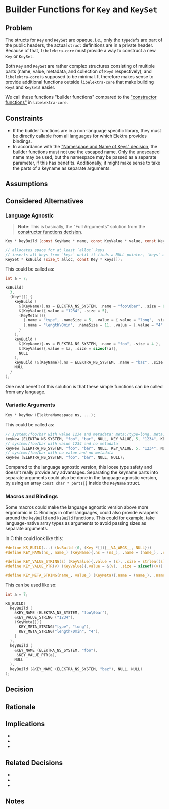 # Builder Functions for `Key` and `KeySet`

## Problem

The structs for `Key` and `KeySet` are opaque, i.e., only the `typedef`s are part of the public headers, the actual `struct` definitions are in a private header.
Because of that, `libelektra-core` must provide a way to construct a new `Key` or `KeySet`.

Both `Key` and `KeySet` are rather complex structures consisting of multiple parts (name, value, metadata, and collection of `Key`s respectively), and `libelektra-core` is supposed to be minimal.
It therefore makes sense to provide additional functions outside `libelektra-core` that make building `Key`s and `KeySet`s easier.

We call these functions "builder functions" compared to the ["constructor functions"](../0_drafts/constructor_functions.md) in `libelektra-core`.

## Constraints

- If the builder functions are in a non-language specific library, they must be directly callable from all languages for which Elektra provides bindings.
- In accordance with the ["Namespace and Name of Keys" decision](../3_decided/keyname.md), the builder functions must not use the escaped name.
  Only the unescaped name may be used, but the namespace may be passed as a separate parameter, if this has benefits.
  Additionally, it might make sense to take the parts of a keyname as separate arguments.

## Assumptions

## Considered Alternatives

### Language Agnostic

> **Note**: This is basically, the "Full Arguments" solution from the [constructor functions decision](../0_drafts/constructor_functions.md).

```c
Key * keyBuild (const KeyName * name, const KeyValue * value, const KeyMeta metadata[]);

// allocates space for at least `alloc` keys
// inserts all keys from `keys` until it finds a NULL pointer, `keys` must contain at least one NULL
KeySet * ksBuild (size_t alloc, const Key * keys[]);
```

This could be called as:

```c
int a = 7;

ksBuild(
  3,
  (Key*[]) {
    keyBuild (
      &(KeyName){.ns = ELEKTRA_NS_SYSTEM, .name = "foo\0bar", .size = 8 },
      &(KeyValue){.value = "1234", .size = 5},
      (KeyMeta[]){
        {.name = "type", .nameSize = 5, .value = {.value = "long", .size = 5}},
        {.name = "length\0min", .nameSize = 11, .value = {.value = "4", .size = 2}},
      }
    ),
    keyBuild (
      &(KeyName){.ns = ELEKTRA_NS_SYSTEM, .name = "foo", .size = 4 },
      &(KeyValue){.value = &a, .size = sizeof(a)},
      NULL
    ),
    keyBuild (&(KeyName){.ns = ELEKTRA_NS_SYSTEM, .name = "baz", .size = 4 }, NULL, NULL)
    NULL
  }
);
```

One neat benefit of this solution is that these simple functions can be called from any language.

### Variadic Arguments

```c
Key * keyNew (ElektraNamespace ns, ...);
```

This could be called as:

```c
// system:/foo/bar with value 1234 and metadata: meta:/type=long, meta:/length/min=4
keyNew (ELEKTRA_NS_SYSTEM, "foo", "bar", NULL, KEY_VALUE, 5, "1234", KEY_META, "type", NULL, "long", KEY_META, "length", "min", NULL, 4, NULL);
// system:/foo/bar with value 1234 and no metadata
keyNew (ELEKTRA_NS_SYSTEM, "foo", "bar", NULL, KEY_VALUE, 5, "1234", NULL);
// system:/foo/bar with no value and no metadata
keyNew (ELEKTRA_NS_SYSTEM, "foo", "bar", NULL, NULL);
```

Compared to the language agnostic version, this loose type safety and doesn't really provide any advantages.
Separating the keyname parts into separate arguments could also be done in the language agnostic version, by using an array `const char * parts[]` inside the `KeyName` struct.

### Macros and Bindings

Some macros could make the language agnostic version above more ergonomic in C.
Bindings in other languages, could also provide wrappers around the `keyBuild` and `ksBuild` functions.
This could for example, take language-native array types as arguments to avoid passing sizes as separate arguments.

In C this could look like this:

```c
#define KS_BUILD(...) (ksBuild (0, (Key *[]){__VA_ARGS__, NULL}))
#define KEY_NAME(ns_, name_) (KeyName){.ns = (ns_), .name = (name_), .size = sizeof (name_)}

#define KEY_VALUE_STRING(s) (KeyValue){.value = (s), .size = strlen((s))}
#define KEY_VALUE_PTR(v) (KeyValue){.value = &(v), .size = sizeof((v))

#define KEY_META_STRING(name_, value_) (KeyMeta){.name = (name_), .nameSize = sizeof (name_), .value = { .value = (value_), .size = strlen(value_) }}
```

This can be used like so:

```c
int a = 7;

KS_BUILD(
  keyBuild (
    &KEY_NAME (ELEKTRA_NS_SYSTEM, "foo\0bar"),
    &KEY_VALUE_STRING ("1234"),
    (KeyMeta[]){
      KEY_META_STRING("type", "long"),
      KEY_META_STRING("length\0min", "4"),
    }
  ),
  keyBuild (
    &KEY_NAME (ELEKTRA_NS_SYSTEM, "foo"),
     &KEY_VALUE_PTR(a),
    NULL
  ),
  keyBuild (&KEY_NAME (ELEKTRA_NS_SYSTEM, "baz"), NULL, NULL)
);
```

## Decision

## Rationale

## Implications

-
-
-

## Related Decisions

- []()
- []()
- []()

## Notes
